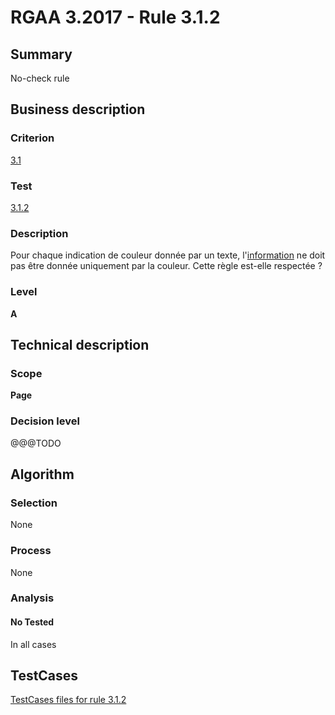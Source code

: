 # RGAA 3.2017 - Rule 3.1.2

## Summary
No-check rule


## Business description

### Criterion
[3.1](http://references.modernisation.gouv.fr/rgaa-accessibilite/criteres.html#crit-3-1)

### Test
[3.1.2](http://references.modernisation.gouv.fr/rgaa-accessibilite/criteres.html#test-3-1-2)

### Description
<div lang="fr">Pour chaque indication de couleur donn&#xE9;e par un texte, l'<a href="http://references.modernisation.gouv.fr/rgaa-accessibilite/glossaire.html#information-donne-par-la-couleur">information</a> ne doit pas &#xEA;tre donn&#xE9;e uniquement par la couleur. Cette r&#xE8;gle est-elle respect&#xE9;e&nbsp;?</div>

### Level
**A**


## Technical description

### Scope
**Page**

### Decision level
@@@TODO


## Algorithm

### Selection
None

### Process
None

### Analysis

#### No Tested
In all cases


##  TestCases

[TestCases files for rule 3.1.2](https://github.com/Asqatasun/Asqatasun/tree/develop/rules/rules-rgaa3.2017/src/test/resources/testcases/rgaa32017/Rgaa32017Rule030102/)


